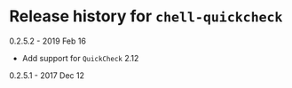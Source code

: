# Release history for `chell-quickcheck`

0.2.5.2 - 2019 Feb 16

  * Add support for `QuickCheck` 2.12

0.2.5.1 - 2017 Dec 12
